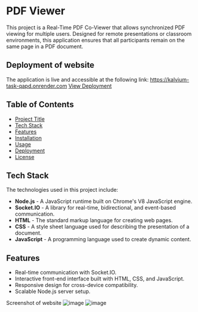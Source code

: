 # PDF Viewer

This project is a Real-Time PDF Co-Viewer that allows synchronized PDF viewing for multiple users. Designed for remote presentations or classroom environments, this application ensures that all participants remain on the same page in a PDF document.

## Deployment of website
The application is live and accessible at the following link:
https://kalvium-task-qapd.onrender.com
[View Deployment]([https://your-deployment-link.com](https://kalvium-task-qapd.onrender.com))

## Table of Contents
- [Project Title](#project-title)
- [Tech Stack](#tech-stack)
- [Features](#features)
- [Installation](#installation)
- [Usage](#usage)
- [Deployment](#deployment)
- [License](#license)

## Tech Stack
The technologies used in this project include:
- **Node.js** - A JavaScript runtime built on Chrome's V8 JavaScript engine.
- **Socket.IO** - A library for real-time, bidirectional, and event-based communication.
- **HTML** - The standard markup language for creating web pages.
- **CSS** - A style sheet language used for describing the presentation of a document.
- **JavaScript** - A programming language used to create dynamic content.

## Features
- Real-time communication with Socket.IO.
- Interactive front-end interface built with HTML, CSS, and JavaScript.
- Responsive design for cross-device compatibility.
- Scalable Node.js server setup.

Screenshot of website
![image](https://github.com/user-attachments/assets/eac01612-fd5b-4361-bde7-6efd53ba0454)
![image](https://github.com/user-attachments/assets/c8f3e83f-e55a-43eb-af43-5c5d1a35cf0b)


